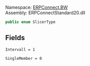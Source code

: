
Namespace: [ERPConnect.BW](index.md)  
Assembly: ERPConnectStandard20.dll  

```csharp
public enum SlicerType
```

## Fields

`Intervall = 1` 

`SingleMember = 0` 

